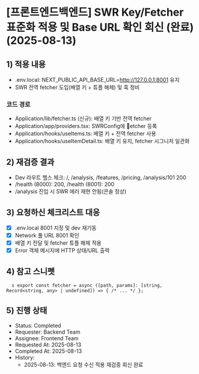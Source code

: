 ﻿# [프론트엔드백엔드] SWR Key/Fetcher 표준화 적용 및 Base URL 확인 회신 (완료) (2025-08-13)

## 1) 적용 내용
- .env.local: NEXT_PUBLIC_API_BASE_URL=http://127.0.0.1:8001 유지
- SWR 전역 fetcher 도입(배열 키 + 튜플 해체) 및 훅 정비

### 코드 경로
- Application/lib/fetcher.ts (신규): 배열 키 기반 전역 fetcher
- Application/app/providers.tsx: SWRConfig에 etcher 등록
- Application/hooks/useItems.ts: 배열 키 + 전역 fetcher 사용
- Application/hooks/useItemDetail.ts: 배열 키 유지, fetcher 시그니처 일관화

## 2) 재검증 결과
- Dev 라우트 헬스 체크: /, /analysis, /features, /pricing, /analysis/101  200
- /health (8000): 200, /health (8001): 200
- /analysis 진입 시 SWR 에러 재현 안됨(콘솔 정상)

## 3) 요청하신 체크리스트 대응
- [x] .env.local 8001 지정 및 dev 재기동
- [x] Network 풀 URL 8001 확인
- [x] 배열 키 전달 및 fetcher 튜플 해체 적용
- [x] Error 객체 메시지에 HTTP 상태/URL 출력

## 4) 참고 스니펫
`	s
export const fetcher = async ([path, params]: [string, Record<string, any> | undefined]) => { /* ... */ };
`

## 5) 진행 상태
- Status: Completed
- Requester: Backend Team
- Assignee: Frontend Team
- Requested At: 2025-08-13
- Completed At: 2025-08-13
- History:
  - 2025-08-13: 백엔드 요청 수신  적용  재검증  회신 완료
